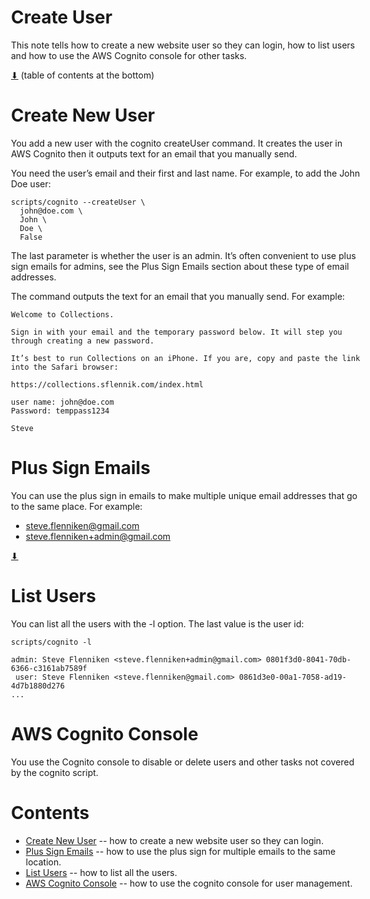 # Create User

This note tells how to create a new website user so they can login,
how to list users and how to use the AWS Cognito console for other
tasks.

[⬇](#Contents) (table of contents at the bottom)

# Create New User

You add a new user with the cognito createUser command.  It creates
the user in AWS Cognito then it outputs text for an email that you
manually send.

You need the user’s email and their first and last name. For example,
to add the John Doe user:

~~~
scripts/cognito --createUser \
  john@doe.com \
  John \
  Doe \
  False
~~~

The last parameter is whether the user is an admin. It’s often
convenient to use plus sign emails for admins, see the Plus Sign
Emails section about these type of email addresses.

The command outputs the text for an email that you manually send. For
example:

~~~
Welcome to Collections.

Sign in with your email and the temporary password below. It will step you through creating a new password.

It’s best to run Collections on an iPhone. If you are, copy and paste the link into the Safari browser:

https://collections.sflennik.com/index.html

user name: john@doe.com
Password: temppass1234

Steve
~~~

# Plus Sign Emails

You can use the plus sign in emails to make multiple unique email
addresses that go to the same place. For example:

* steve.flenniken@gmail.com
* steve.flenniken+admin@gmail.com

[⬇](#Contents)

# List Users

You can list all the users with the -l option. The last value is the
user id:

~~~
scripts/cognito -l

admin: Steve Flenniken <steve.flenniken+admin@gmail.com> 0801f3d0-8041-70db-6366-c3161ab7589f
 user: Steve Flenniken <steve.flenniken@gmail.com> 0861d3e0-00a1-7058-ad19-4d7b1880d276
...
~~~

# AWS Cognito Console

You use the Cognito console to disable or delete users and other tasks
not covered by the cognito script.

# Contents

* [Create New User](#create-new-user) -- how to create a new website user so they can login.
* [Plus Sign Emails](#plus-sign-emails) -- how to use the plus sign for multiple emails to the same location.
* [List Users](#list-users) -- how to list all the users.
* [AWS Cognito Console](#aws-cognito-console) -- how to use the cognito console for user management.


<style>body { max-width: 40em}</style>
